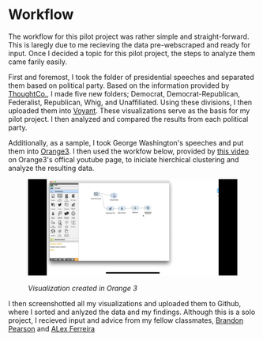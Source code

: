 # Workflow

The workflow for this pilot project was rather simple and straight-forward. This is laregly due to me recieving the data pre-webscraped and ready for input. Once I decided a topic for this pilot project, the steps to analyze them came farily easily.

First and foremost, I took the folder of presidential speeches and separated them based on political party. Based on the information provided by [ThoughtCo.](https://www.thoughtco.com/presidents-and-vice-presidents-chart-4051729), I made five new folders; Democrat, Democrat-Republican, Federalist, Republican, Whig, and  Unaffiliated. Using these divisions, I then uploaded them into [Voyant]( https://voyant-tools.org/). These visualizations serve as the basis for my pilot project. I then analyzed and compared the results from each political party.

Additionally, as a sample, I took George Washington's speeches and put them into [Orange3](https://orange.biolab.si/). I then used the workfow below, provided by [this video](https://www.youtube.com/watch?v=dJ5z2SRwzgs&list=PLmNPvQr9Tf-ZSDLwOzxpvY-HrE0yv-8Fy&index=5) on Orange3's offical youtube page, to iniciate hierchical clustering and analyze the resulting data.

<figure>

![Replace Me, Sample Image](imgs/orange.png)

<figcaption>

*Visualization created in Orange 3*

</figcaption>

</figure>


I then screenshotted all my visualizations and uploaded them to Github, where I sorted and anlyzed the data and my findings. Although this is a solo project, I recieved input and advice from my fellow classmates, [Brandon Pearson](mailto:bpearson1@mail.usf.edu) and [ALex Ferreira](mailto:aferreira2@mail.usf.edu)


